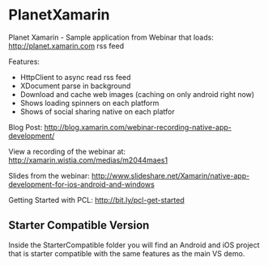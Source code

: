 PlanetXamarin
=============

Planet Xamarin - Sample application from Webinar that loads: http://planet.xamarin.com rss feed

Features:
* HttpClient to async read rss feed
* XDocument parse in background
* Download and cache web images (caching on only android right now)
* Shows loading spinners on each platform
* Shows of social sharing native on each platfor

Blog Post:
http://blog.xamarin.com/webinar-recording-native-app-development/

View a recording of the webinar at:
http://xamarin.wistia.com/medias/m2044maes1

Slides from the webinar:
http://www.slideshare.net/Xamarin/native-app-development-for-ios-android-and-windows

Getting Started with PCL:
http://bit.ly/pcl-get-started

## Starter Compatible Version
Inside the StarterCompatible folder you will find an Android and iOS project that is starter compatible with the same features as the main VS demo.


